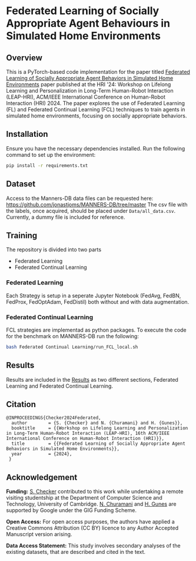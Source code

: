 # Federated Learning of Socially Appropriate Agent Behaviours in Simulated Home Environments

## Overview

This is a PyTorch-based code implementation for the paper titled [Federated Learning of Socially Appropriate Agent Behaviors in Simulated Home Environments](#) paper published at the HRI '24: Workshop on Lifelong Learning and Personalization in Long-Term Human-Robot Interaction (LEAP-HRI), ACM/IEEE International Conference on Human-Robot Interaction (HRI) 2024. 
The paper explores the use of Federated Learning (FL) and Federated Continual Learning (FCL) techniques to train agents in simulated home environments, focusing on socially appropriate behaviors.


## Installation

Ensure you have the necessary dependencies installed. Run the following command to set up the environment:

```bash
pip install -r requirements.txt
```

## Dataset

Access to the Manners-DB data files can be requested here: https://github.com/jonastjoms/MANNERS-DB/tree/master
The csv file with the labels, once acquired, should be placed under ```Data/all_data.csv```. Currently, a dummy file is included for reference.

## Training

The repository is divided into two parts
- Federated Learning
- Federated Continual Learning

### Federated Learning
Each Strategy is setup in a seperate Jupyter Notebook (FedAvg, FedBN, FedProx, FedOptAdam, FedDistil) both without and with data augmentation.

### Federated Continual Learning
FCL strategies are implementad as python packages. To execute the code for the benchmark on MANNERS-DB run the following:

```bash
bash Federated Continual Learning/run_FCL_local.sh
```

## Results

Results are included in the [Results](./Results) as two different sections, Federated Learning and Federated Continual Learning. 


## Citation

```
@INPROCEEDINGS{Checker2024Federated,  
  author		= {S. {Checker} and N. {Churamani} and H. {Gunes}},  
  booktitle		= {{Workshop on Lifelong Learning and Personalization in Long-Term Human-Robot Interaction (LEAP-HRI), 16th ACM/IEEE International Conference on Human-Robot Interaction (HRI)}},
  title			= {{Federated Learning of Socially Appropriate Agent Behaviors in Simulated Home Environments}},   
  year			= {2024},  
 }
```

## Acknowledgement
**Funding:** [S. Checker](https://www.sakshamchecker.com) contributed to this work while undertaking a remote visiting studentship at the Department of Computer Science and 
Technology, University of Cambridge. [N. Churamani](https://nchuramani.github.io) and [H. Gunes](https://www.cl.cam.ac.uk/~hg410/) are supported by Google under the GIG Funding 
Scheme. 

**Open Access:** For open access purposes, the authors have applied a Creative Commons Attribution (CC BY) licence to any Author Accepted Manuscript version arising.

**Data Access Statement:** This study involves secondary analyses of the existing datasets, that are described and cited in the text. 
